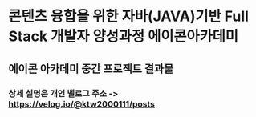 # 콘텐츠 융합을 위한 자바(JAVA)기반 Full Stack 개발자 양성과정 에이콘아카데미
## 에이콘 아카데미 중간 프로젝트 결과물
### 상세 설명은 개인 벨로그 주소 -> https://velog.io/@ktw2000111/posts
